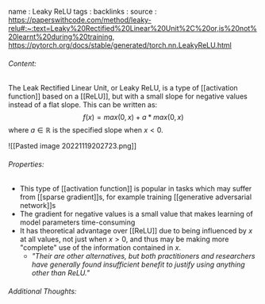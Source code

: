 name : Leaky ReLU
tags : 
backlinks : 
source : https://paperswithcode.com/method/leaky-relu#:~:text=Leaky%20Rectified%20Linear%20Unit%2C%20or,is%20not%20learnt%20during%20training, https://pytorch.org/docs/stable/generated/torch.nn.LeakyReLU.html

###### Content:
The Leak Rectified Linear Unit, or Leaky ReLU, is a type of [[activation function]] based on a [[ReLU]], but with a small slope for negative values instead of a flat slope. This can be written as: $$f(x) = max(0,x)+a*max(0,x)$$ where $a\in \mathbb{R}$ is the specified slope when $x <0$.

![[Pasted image 20221119202723.png]]

###### Properties:
- This type of [[activation function]] is popular in tasks which may suffer from [[sparse gradient]]s, for example training [[generative adversarial network]]s
- The gradient for negative values is a small value that makes learning of model parameters time-consuming
- It has theoretical advantage over [[ReLU]] due to being influenced by $x$ at all values, not just when $x>0$, and thus may be making more "complete" use of the information contained in $x$.
	- *"Their are other alternatives, but both practitioners and researchers have generally found insufficient benefit to justify using anything other than ReLU."*

###### Additional Thoughts:
